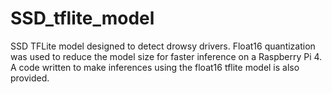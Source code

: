 # SSD_tflite_model
SSD TFLite model designed to detect drowsy drivers.
Float16 quantization was used to reduce the model size for faster inference on a Raspberry Pi 4.
A code written to make inferences using the float16 tflite model is also provided.
